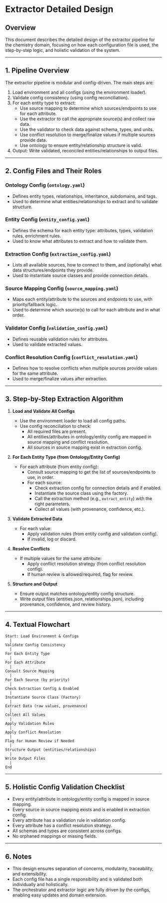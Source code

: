 # Extractor Detailed Design

## Overview
This document describes the detailed design of the extractor pipeline for the chemistry domain, focusing on how each configuration file is used, the step-by-step logic, and holistic validation of the system.

---

## 1. Pipeline Overview

The extractor pipeline is modular and config-driven. The main steps are:
1. Load environment and all configs (using the environment loader).
2. Validate config consistency (using config reconciliation).
3. For each entity type to extract:
   - Use source mapping to determine which sources/endpoints to use for each attribute.
   - Use the extractor to call the appropriate source(s) and collect raw data.
   - Use the validator to check data against schema, types, and units.
   - Use conflict resolution to merge/finalize values if multiple sources provide data.
   - Use ontology to ensure entity/relationship structure is valid.
4. Output: Write validated, reconciled entities/relationships to output files.

---

## 2. Config Files and Their Roles

### Ontology Config (`ontology.yaml`)
- Defines entity types, relationships, inheritance, subdomains, and tags.
- Used to determine what entities/relationships to extract and to validate structure.

### Entity Config (`entity_config.yaml`)
- Defines the schema for each entity type: attributes, types, validation rules, enrichment rules.
- Used to know what attributes to extract and how to validate them.

### Extraction Config (`extraction_config.yaml`)
- Lists all available sources, how to connect to them, and (optionally) what data structures/endpoints they provide.
- Used to instantiate source classes and provide connection details.

### Source Mapping Config (`source_mapping.yaml`)
- Maps each entity/attribute to the sources and endpoints to use, with priority/fallback logic.
- Used to determine which source(s) to call for each attribute and in what order.

### Validator Config (`validation_config.yaml`)
- Defines reusable validation rules for attributes.
- Used to validate extracted values.

### Conflict Resolution Config (`conflict_resolution.yaml`)
- Defines how to resolve conflicts when multiple sources provide values for the same attribute.
- Used to merge/finalize values after extraction.

---

## 3. Step-by-Step Extraction Algorithm

1. **Load and Validate All Configs**
   - Use the environment loader to load all config paths.
   - Use config reconciliation to check:
     - All required files are present.
     - All entities/attributes in ontology/entity config are mapped in source mapping and conflict resolution.
     - All sources in source mapping exist in extraction config.

2. **For Each Entity Type (from Ontology/Entity Config)**
   - For each attribute (from entity config):
     - Consult source mapping to get the list of sources/endpoints to use, in order.
     - For each source:
       - Check extraction config for connection details and if enabled.
       - Instantiate the source class using the factory.
       - Call the extraction method (e.g., `extract_entity`) with the right parameters.
       - Collect all values (with provenance, confidence, etc.).

3. **Validate Extracted Data**
   - For each value:
     - Apply validation rules (from entity config and validation config).
     - If invalid, log or discard.

4. **Resolve Conflicts**
   - If multiple values for the same attribute:
     - Apply conflict resolution strategy (from conflict resolution config).
     - If human review is allowed/required, flag for review.

5. **Structure and Output**
   - Ensure output matches ontology/entity config structure.
   - Write output files (entities.json, relationships.json), including provenance, confidence, and review history.

---

## 4. Textual Flowchart

```
Start: Load Environment & Configs
  |
Validate Config Consistency
  |
For Each Entity Type
  |
For Each Attribute
  |
Consult Source Mapping
  |
For Each Source (by priority)
  |
Check Extraction Config & Enabled
  |
Instantiate Source Class (Factory)
  |
Extract Data (raw values, provenance)
  |
Collect All Values
  |
Apply Validation Rules
  |
Apply Conflict Resolution
  |
Flag for Human Review if Needed
  |
Structure Output (entities/relationships)
  |
Write Output Files
  |
End
```

---

## 5. Holistic Config Validation Checklist
- Every entity/attribute in ontology/entity config is mapped in source mapping.
- Every source in source mapping exists and is enabled in extraction config.
- Every attribute has a validation rule in validation config.
- Every attribute has a conflict resolution strategy.
- All schemas and types are consistent across configs.
- No orphaned mappings or missing fields.

---

## 6. Notes
- This design ensures separation of concerns, modularity, traceability, and extensibility.
- Each config file has a single responsibility and is validated both individually and holistically.
- The orchestrator and extractor logic are fully driven by the configs, enabling easy updates and domain extension. 